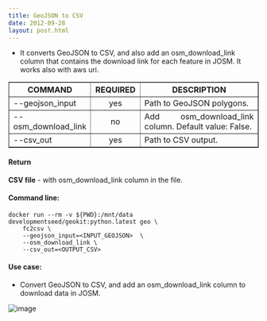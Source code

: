 ```yaml
---
title: GeoJSON to CSV
date: 2012-09-28
layout: post.html
---
```


- It converts GeoJSON to CSV, and also add an osm_download_link column that contains the download link for each feature in JOSM. It works also with aws uri.

<table border cellpadding="5">
	<tr>
		<th style="width: 30%;">COMMAND</th> 
        <th style="width: 20%;">REQUIRED</th> 
        <th style="width: 50%;">DESCRIPTION</th>
	</tr>
	<tr>
		<td style="text-align: justify; vertical-align: middle;">--geojson_input</td> 
        <td style="text-align: center; vertical-align: middle;">yes</td>
        <td style="text-align: justify; vertical-align: middle;">Path to GeoJSON polygons.</td>
	</tr>
	<tr>
		<td style="text-align: justify; vertical-align: middle;">--osm_download_link</td> 
        <td style="text-align: center; vertical-align: middle;">no</td>
        <td style="text-align: justify; vertical-align: middle;">Add osm_download_link column. Default value: False.</td>
	</tr>       
	<tr>
		<td style="text-align: justify; vertical-align: middle;">--csv_out</td> 
        <td style="text-align: center; vertical-align: middle;">yes</td>
        <td style="text-align: justify; vertical-align: middle;">Path to CSV output.</td>
	</tr>     
</table>

#### Return

**CSV file** - with osm_download_link column in the file.

#### Command line:

```
docker run --rm -v ${PWD}:/mnt/data developmentseed/geokit:python.latest geo \
    fc2csv \
    --geojson_input=<INPUT_GEOJSON>  \
    --osm_download_link \
    --csv_out=<OUTPUT_CSV>
```

#### Use case:

- Convert GeoJSON to CSV, and add an osm_download_link column to download data in JOSM.

![image](https://user-images.githubusercontent.com/19536044/46218645-c6f78680-c30a-11e8-940e-b9bf3a2c8a70.png)
